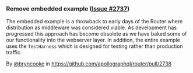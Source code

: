 ### Remove embedded example ([Issue #2737](https://github.com/apollographql/router/issues/2737))

The embedded example is a throwback to early days of the Router where distribution as middleware was considered viable.
As development has progressed this approach has become obsolete as we have baked some of our functionality into the webserver layer.
In addition, the entire example uses the `TestHarness` which is designed for testing rather than production traffic.

By [@bryncooke](https://github.com/bryncooke) in https://github.com/apollographql/router/pull/2738
